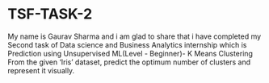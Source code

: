 # TSF-TASK-2
My name is Gaurav Sharma and i am glad to share that i have completed my Second task of Data science and Business Analytics internship which is Prediction using Unsupervised ML(Level - Beginner)- K Means Clustering
From the given ‘Iris’ dataset, predict the optimum number of clusters and represent it visually.
